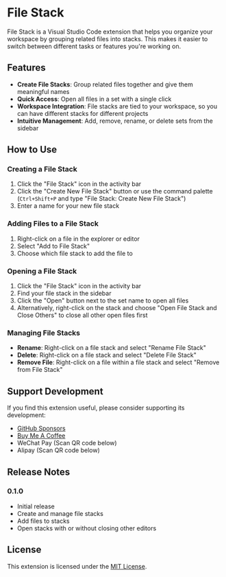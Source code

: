 # File Stack

File Stack is a Visual Studio Code extension that helps you organize your workspace by grouping related files into stacks. This makes it easier to switch between different tasks or features you're working on.

## Features

- **Create File Stacks**: Group related files together and give them meaningful names
- **Quick Access**: Open all files in a set with a single click
- **Workspace Integration**: File stacks are tied to your workspace, so you can have different stacks for different projects
- **Intuitive Management**: Add, remove, rename, or delete sets from the sidebar

## How to Use

### Creating a File Stack

1. Click the "File Stack" icon in the activity bar
2. Click the "Create New File Stack" button or use the command palette (`Ctrl+Shift+P` and type "File Stack: Create New File Stack")
3. Enter a name for your new file stack

### Adding Files to a File Stack

1. Right-click on a file in the explorer or editor
2. Select "Add to File Stack"
3. Choose which file stack to add the file to

### Opening a File Stack

1. Click the "File Stack" icon in the activity bar
2. Find your file stack in the sidebar
3. Click the "Open" button next to the set name to open all files
4. Alternatively, right-click on the stack and choose "Open File Stack and Close Others" to close all other open files first

### Managing File Stacks

- **Rename**: Right-click on a file stack and select "Rename File Stack"
- **Delete**: Right-click on a file stack and select "Delete File Stack"
- **Remove File**: Right-click on a file within a file stack and select "Remove from File Stack"

## Support Development

If you find this extension useful, please consider supporting its development:

- [GitHub Sponsors](https://github.com/sponsors/mikeaifetel)
- [Buy Me A Coffee](https://www.buymeacoffee.com/mikeaifetel)
- WeChat Pay (Scan QR code below)
- Alipay (Scan QR code below)

<!-- Add QR code images here when available -->

## Release Notes

### 0.1.0

- Initial release
- Create and manage file stacks
- Add files to stacks
- Open stacks with or without closing other editors

## License

This extension is licensed under the [MIT License](LICENSE).
